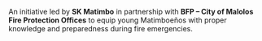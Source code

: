 An initiative led by **SK Matimbo** in partnership with **BFP – City of Malolos Fire Protection Offices** to equip young Matimboeños with proper knowledge and preparedness during fire emergencies. 